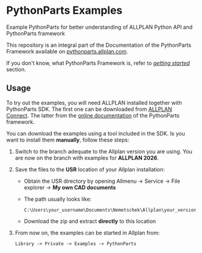# PythonParts Examples

Example PythonParts for better understanding of ALLPLAN Python API and PythonParts framework

This repository is an integral part of the Documentation of the PythonParts Framework
available on [pythonparts.allplan.com](https://pythonparts.allplan.com/latest).

If you don't know, what PythonParts Framework is, refer to
[_getting started_](https://pythonparts.allplan.com/2025/manual/getting_started/)
section.

## Usage

To try out the examples, you will need ALLPLAN installed together with PythonParts SDK.
The first one can be downloaded from [ALLPLAN Connect](https://connect.allplan.com/).
The latter from the [online documentation](https://pythonparts.allplan.com/latest/manual/getting_started/)
of the PythonParts framework.

You can download the examples using a tool included in the SDK. Is you want
to install them **manually**, follow these steps:

1.  Switch to the branch adequate to the Allplan version you are using. You are now
    on the branch with examples for **ALLPLAN 2026**.
2.  Save the files to the **USR** location of your Allplan installation:

    *   Obtain the USR directory by opening Allmenu -> Service -> File explorer ->
        **My own CAD documents**

    *   The path usually looks like:

            C:\Users\your_username\Documents\Nemetschek\Allplan\your_version\Usr\Local

    *   Download the zip and extract **directly** to this location

3.  From now on, the examples can be started in Allplan from:

        Library -> Private -> Examples -> PythonParts
